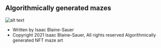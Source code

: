 ## Algorithmically generated mazes
![alt text](https://github.com/isaacbs/blocks/tree/develop/src/animation5.gif)
 * Written by Isaac Blaine-Sauer
 * Copyright 2021 Isaac Blaine-Sauer, All rights reserved
Algorithmically generated NFT maze art

